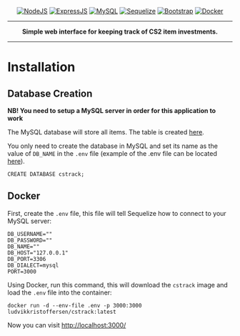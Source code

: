 <p align="center">
  <a href="https://nodejs.org/en"><img alt="NodeJS" src="https://custom-icon-badges.demolab.com/badge/-NodeJS-green?style=for-the-badge"/></a> 
  <a href="https://expressjs.com/"><img alt="ExpressJS" src="https://custom-icon-badges.demolab.com/badge/-ExpressJS-white?style=for-the-badge"/></a> 
  <a href="https://www.mysql.com/"><img alt="MySQL" src="https://custom-icon-badges.demolab.com/badge/-MySQL-blue?style=for-the-badge"/></a> 
  <a href="https://sequelize.org/"><img alt="Sequelize" src="https://custom-icon-badges.demolab.com/badge/-Sequelize-lightblue?style=for-the-badge"/></a> 
  <a href="https://getbootstrap.com/"><img alt="Bootstrap" src="https://custom-icon-badges.demolab.com/badge/-Bootstrap-purple?style=for-the-badge"/></a> 
  <a href="https://hub.docker.com/r/ludvikkristoffersen/cstrack"><img alt="Docker" src="https://custom-icon-badges.demolab.com/badge/-Docker-blue?style=for-the-badge"/></a> 
</p>

---

<p align="center"><strong>Simple web interface for keeping track of CS2 item investments.</strong></p>

---

# Installation

## Database Creation
**NB! You need to setup a MySQL server in order for this application to work**

The MySQL database will store all items. The table is created [here](https://github.com/luddekn/cstrack/blob/main/models/items.js).

You only need to create the database in MySQL and set its name as the value of `DB_NAME` in the `.env` file (example of the .env file can be located [here](https://github.com/luddekn/cstrack/blob/main/env_example)).

```mysql
CREATE DATABASE cstrack;
```

## Docker

First, create the `.env` file, this file will tell Sequelize how to connect to your MySQL server:

```plaintext
DB_USERNAME=""
DB_PASSWORD=""
DB_NAME=""
DB_HOST="127.0.0.1"
DB_PORT=3306
DB_DIALECT=mysql
PORT=3000
```

Using Docker, run this command, this will download the `cstrack` image and load the `.env` file into the container:

```Docker
docker run -d --env-file .env -p 3000:3000 ludvikkristoffersen/cstrack:latest
```

Now you can visit [http://localhost:3000/](http://localhost:3000/)
